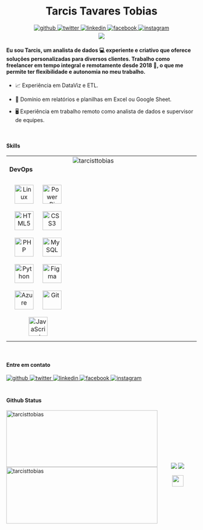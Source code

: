 <h1 align="center">Tarcis Tavares Tobias</h1>
<div align="center">
<a href="https://github.com/tarcisttobias" target="_blank">
<img src=https://img.shields.io/badge/github-%2324292e.svg?&style=for-the-badge&logo=github&logoColor=white alt=github style="margin-bottom: 5px;" />
</a>
<a href="https://twitter.com/tarcisttobias" target="_blank">
<img src=https://img.shields.io/badge/twitter-%2300acee.svg?&style=for-the-badge&logo=twitter&logoColor=white alt=twitter style="margin-bottom: 5px;" />
</a>
<a href="https://linkedin.com/in/tarcisttobias" target="_blank">
<img src=https://img.shields.io/badge/linkedin-%231E77B5.svg?&style=for-the-badge&logo=linkedin&logoColor=white alt=linkedin style="margin-bottom: 5px;" />
</a>
<a href="https://www.facebook.com/iamrishavanand" target="_blank">
<img src=https://img.shields.io/badge/facebook-%232E87FB.svg?&style=for-the-badge&logo=facebook&logoColor=white alt=facebook style="margin-bottom: 5px;" />
</a>
<a href="https://instagram.com/tarcisttobias" target="_blank">
<img src=https://img.shields.io/badge/instagram-%23000000.svg?&style=for-the-badge&logo=instagram&logoColor=white alt=instagram style="margin-bottom: 5px;" />
</a>  
</div>
 
<div align="center">
<img src="https://github.com/tarcisttobias/tarcisttobias/blob/master/assets/images/data5.webp" align="center" height="" width="" />
</div>  
  

#### Eu sou Tarcis, um analista de dados 💻 experiente e criativo que oferece soluções personalizadas para diversos clientes. Trabalho como freelancer em tempo integral e remotamente desde 2018 🚀, o que me permite ter flexibilidade e autonomia no meu trabalho.  
  

- 📈 Experiência em DataViz e ETL.  
  

- 📃 Domínio em relatórios e planilhas em Excel ou Google Sheet.  
  

- 🖥️ Experiência em trabalho remoto como analista de dados e supervisor de equipes.  
  

<br/>  


#### Skills
<table><tr><td valign="top" width="33%">

  #### DevOps  
<div align="center">  
<a href="https://www.linux.org/" target="_blank"><img style="margin: 10px" src="https://profilinator.rishav.dev/skills-assets/linux-original.svg" alt="Linux" height="50" /></a>  
<a href="https://powerbi.microsoft.com/en-us/" target="_blank"><img style="margin: 10px" src="https://profilinator.rishav.dev/skills-assets/powerbi.png" alt="Power Bi" height="50" /></a>  
<a href="https://en.wikipedia.org/wiki/HTML5" target="_blank"><img style="margin: 10px" src="https://profilinator.rishav.dev/skills-assets/html5-original-wordmark.svg" alt="HTML5" height="50" /></a>  
<a href="https://www.w3schools.com/css/" target="_blank"><img style="margin: 10px" src="https://profilinator.rishav.dev/skills-assets/css3-original-wordmark.svg" alt="CSS3" height="50" /></a>  
<a href="https://www.php.net/" target="_blank"><img style="margin: 10px" src="https://profilinator.rishav.dev/skills-assets/php-original.svg" alt="PHP" height="50" /></a>  
<a href="https://www.mysql.com/" target="_blank"><img style="margin: 10px" src="https://profilinator.rishav.dev/skills-assets/mysql-original-wordmark.svg" alt="MySQL" height="50" /></a>  
<a href="https://www.python.org/" target="_blank"><img style="margin: 10px" src="https://profilinator.rishav.dev/skills-assets/python-original.svg" alt="Python" height="50" /></a>  
<a href="https://www.figma.com/" target="_blank"><img style="margin: 10px" src="https://profilinator.rishav.dev/skills-assets/figma-icon.svg" alt="Figma" height="50" /></a>  
<a href="https://azure.microsoft.com/en-in/" target="_blank"><img style="margin: 10px" src="https://profilinator.rishav.dev/skills-assets/microsoft_azure-icon.svg" alt="Azure" height="50" /></a>  
<a href="https://github.com/" target="_blank"><img style="margin: 10px" src="https://profilinator.rishav.dev/skills-assets/git-scm-icon.svg" alt="Git" height="50" /></a>  
<a href="https://www.javascript.com/" target="_blank"><img style="margin: 10px" src="https://profilinator.rishav.dev/skills-assets/javascript-original.svg" alt="JavaScript" height="50" /></a>  
</div>


</td><td valign="top" width="33%">

<img src="https://github-readme-stats.vercel.app/api/top-langs?username=tarcisttobias&show_icons=true&locale=en&theme=dracula" alt="tarcisttobias" />

</td><td valign="top" width="33%">

  
</td></tr></table>  

<br/> 

#### Entre em contato
<div align="Left">
<a href="https://github.com/tarcisttobias" target="_blank">
<img src=https://img.shields.io/badge/github-%2324292e.svg?&style=for-the-badge&logo=github&logoColor=white alt=github style="margin-bottom: 5px;" />
</a>
<a href="https://twitter.com/tarcisttobias" target="_blank">
<img src=https://img.shields.io/badge/twitter-%2300acee.svg?&style=for-the-badge&logo=twitter&logoColor=white alt=twitter style="margin-bottom: 5px;" />
</a>
<a href="https://linkedin.com/in/tarcisttobias" target="_blank">
<img src=https://img.shields.io/badge/linkedin-%231E77B5.svg?&style=for-the-badge&logo=linkedin&logoColor=white alt=linkedin style="margin-bottom: 5px;" />
</a>
<a href="https://www.facebook.com/iamrishavanand" target="_blank">
<img src=https://img.shields.io/badge/facebook-%232E87FB.svg?&style=for-the-badge&logo=facebook&logoColor=white alt=facebook style="margin-bottom: 5px;" />
</a>
<a href="https://instagram.com/tarcisttobias" target="_blank">
<img src=https://img.shields.io/badge/instagram-%23000000.svg?&style=for-the-badge&logo=instagram&logoColor=white alt=instagram style="margin-bottom: 5px;" />
</a>  
</div>  
  

<br/>  


#### Github Status  
<div>
<img align="left" src="https://github-readme-streak-stats.herokuapp.com/?user=tarcisttobias&theme=dracula" alt="tarcisttobias" height="150" width="400" />
<img align="left" src="https://github-readme-stats.vercel.app/api?username=tarcisttobias&show_icons=true&locale=en&theme=dracula&hide=contribs" alt="tarcisttobias" height="150" width="400"/>


</div> 
 
</br>  
</br> 
</br>   
</br>
</br>  
</br> 
</br>   
</br>


<div align="center">
<img src="https://komarev.com/ghpvc/?username=tarcisttobias&&style=flat-square" align="center" />
            <a href="https://www.paypal.com/donate/?hosted_button_id=WWSXKK8PC6NN4" target="_blank" style="display: inline-block;">
                <img
                    src="https://img.shields.io/badge/Donate-PayPal-blue.svg?style=flat-square&logo=paypal" 
                    align="center"
                />
            </a></div>
<br />


<div align="center"><img src="https://github.com/tarcisttobias/tarcisttobias/blob/master/assets/images/logo.svg" height="30" width="30"/></div>  

